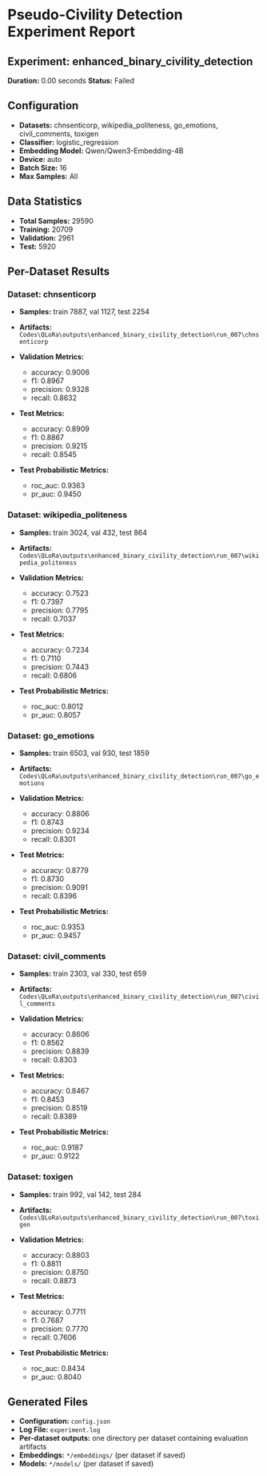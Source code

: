 # Pseudo-Civility Detection Experiment Report

## Experiment: enhanced_binary_civility_detection
**Duration:** 0.00 seconds
**Status:** Failed

## Configuration

- **Datasets:** chnsenticorp, wikipedia_politeness, go_emotions, civil_comments, toxigen
- **Classifier:** logistic_regression
- **Embedding Model:** Qwen/Qwen3-Embedding-4B
- **Device:** auto
- **Batch Size:** 16
- **Max Samples:** All

## Data Statistics

- **Total Samples:** 29590
- **Training:** 20709
- **Validation:** 2961
- **Test:** 5920

## Per-Dataset Results

### Dataset: chnsenticorp

- **Samples:** train 7887, val 1127, test 2254
- **Artifacts:** `Codes\QLoRa\outputs\enhanced_binary_civility_detection\run_007\chnsenticorp`

- **Validation Metrics:**
  - accuracy: 0.9006
  - f1: 0.8967
  - precision: 0.9328
  - recall: 0.8632
- **Test Metrics:**
  - accuracy: 0.8909
  - f1: 0.8867
  - precision: 0.9215
  - recall: 0.8545
- **Test Probabilistic Metrics:**
  - roc_auc: 0.9363
  - pr_auc: 0.9450

### Dataset: wikipedia_politeness

- **Samples:** train 3024, val 432, test 864
- **Artifacts:** `Codes\QLoRa\outputs\enhanced_binary_civility_detection\run_007\wikipedia_politeness`

- **Validation Metrics:**
  - accuracy: 0.7523
  - f1: 0.7397
  - precision: 0.7795
  - recall: 0.7037
- **Test Metrics:**
  - accuracy: 0.7234
  - f1: 0.7110
  - precision: 0.7443
  - recall: 0.6806
- **Test Probabilistic Metrics:**
  - roc_auc: 0.8012
  - pr_auc: 0.8057

### Dataset: go_emotions

- **Samples:** train 6503, val 930, test 1859
- **Artifacts:** `Codes\QLoRa\outputs\enhanced_binary_civility_detection\run_007\go_emotions`

- **Validation Metrics:**
  - accuracy: 0.8806
  - f1: 0.8743
  - precision: 0.9234
  - recall: 0.8301
- **Test Metrics:**
  - accuracy: 0.8779
  - f1: 0.8730
  - precision: 0.9091
  - recall: 0.8396
- **Test Probabilistic Metrics:**
  - roc_auc: 0.9353
  - pr_auc: 0.9457

### Dataset: civil_comments

- **Samples:** train 2303, val 330, test 659
- **Artifacts:** `Codes\QLoRa\outputs\enhanced_binary_civility_detection\run_007\civil_comments`

- **Validation Metrics:**
  - accuracy: 0.8606
  - f1: 0.8562
  - precision: 0.8839
  - recall: 0.8303
- **Test Metrics:**
  - accuracy: 0.8467
  - f1: 0.8453
  - precision: 0.8519
  - recall: 0.8389
- **Test Probabilistic Metrics:**
  - roc_auc: 0.9187
  - pr_auc: 0.9122

### Dataset: toxigen

- **Samples:** train 992, val 142, test 284
- **Artifacts:** `Codes\QLoRa\outputs\enhanced_binary_civility_detection\run_007\toxigen`

- **Validation Metrics:**
  - accuracy: 0.8803
  - f1: 0.8811
  - precision: 0.8750
  - recall: 0.8873
- **Test Metrics:**
  - accuracy: 0.7711
  - f1: 0.7687
  - precision: 0.7770
  - recall: 0.7606
- **Test Probabilistic Metrics:**
  - roc_auc: 0.8434
  - pr_auc: 0.8040

## Generated Files

- **Configuration:** `config.json`
- **Log File:** `experiment.log`
- **Per-dataset outputs:** one directory per dataset containing evaluation artifacts
- **Embeddings:** `*/embeddings/` (per dataset if saved)
- **Models:** `*/models/` (per dataset if saved)

